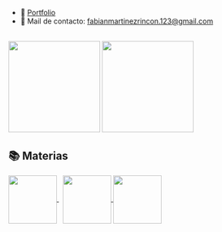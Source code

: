 - 📁 [Portfolio](https://fabian-martinez1.github.io/)
- 📧 Mail de contacto: fabianmartinezrincon.123@gmail.com



<br>

<div>
  <img height="180em" src="https://github-readme-stats.vercel.app/api?username=Fabian-Martinez1&show_icons=true&theme=dark&include_all_commits=true&count_private=true"/>
  
  <img height="180em" src="https://github-readme-stats.vercel.app/api/top-langs/?username=Fabian-Martinez1&layout=compact&langs_count=7&theme=dark"/>
</div>

## 📚 Materias


  
<a href="https://github.com/Fabian-Martinez1/FOD">
  <img align="center" height="95em" src="https://github-readme-stats.vercel.app/api/pin/?username=Fabian-Martinez1&repo=FOD&theme=dark" />
</a> &nbsp;   
  
  
<a href="https://github.com/Fabian-Martinez1/AyED">
  <img align="center" height="95em" src="https://github-readme-stats.vercel.app/api/pin/?username=Fabian-Martinez1&repo=ayed&theme=dark" />
</a>
  
  
<a href="https://github.com/Fabian-Martinez1/Seminario-de-Lenguajes-Python">
  <img align="center" height="95em" src="https://github-readme-stats.vercel.app/api/pin/?username=Fabian-Martinez1&repo=Seminario-de-Lenguajes-Python&theme=dark" />
</a>


